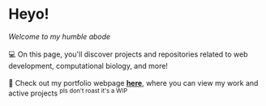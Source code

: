 # Heyo!
<i> Welcome to my humble abode </i>
<br><br>
💻 On this page, you'll discover projects and repositories related to web development, computational biology, and more!
<br><br>
📜 Check out my portfolio webpage <b> [here](https://manteezs.github.io/)</b>, where you can view my work and active projects <sup>pls don't roast it's a WIP</sup> 
